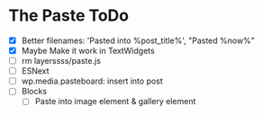 The Paste ToDo
==============

 - [x] Better filenames: 'Pasted into %post_title%', "Pasted %now%"
 - [x] Maybe Make it work in TextWidgets
 - [ ] rm layerssss/paste.js
 - [ ] ESNext
 - [ ] wp.media.pasteboard: insert into post
 - [ ] Blocks
     - [ ] Paste into image element & gallery element
